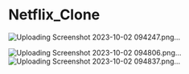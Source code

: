# Netflix_Clone

![Uploading Screenshot 2023-10-02 094247.png…]()



![Uploading Screenshot 2023-10-02 094806.png…]()
![Uploading Screenshot 2023-10-02 094837.png…]()
